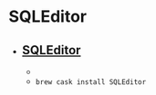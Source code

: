 # SQLEditor
- [SQLEditor](https://www.malcolmhardie.com/sqleditor/)
  - 
  - 
  - `brew cask install SQLEditor`
